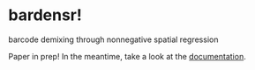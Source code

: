 # bardensr!
barcode demixing through nonnegative spatial regression

Paper in prep!  In the meantime, take a look at the [documentation](examples/API%20and%20tutorial.ipynb).
